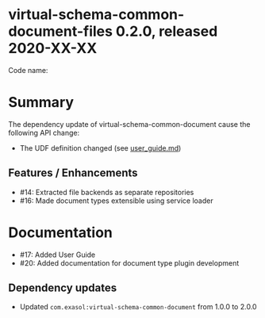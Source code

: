 # virtual-schema-common-document-files 0.2.0, released 2020-XX-XX
 
Code name: 
 

# Summary

The dependency update of virtual-schema-common-document cause the following API change:

* The UDF definition changed (see [user_guide.md](../user-guide/user_guide.md))

## Features / Enhancements

* #14: Extracted file backends as separate repositories
* #16: Made document types extensible using service loader

# Documentation

* #17: Added User Guide
* #20: Added documentation for document type plugin development

## Dependency updates

* Updated `com.exasol:virtual-schema-common-document` from 1.0.0 to 2.0.0 
